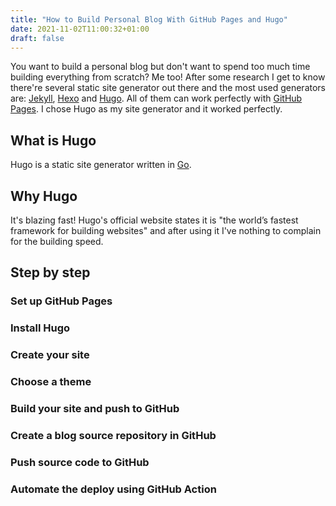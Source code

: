 ```yaml
---
title: "How to Build Personal Blog With GitHub Pages and Hugo"
date: 2021-11-02T11:00:32+01:00
draft: false
---
```


You want to build a personal blog but don't want to spend too much time building everything from scratch? Me too! After some research I get to know there're several static site generator out there and the most used generators are: [Jekyll](https://jekyllrb.com/), [Hexo](https://hexo.io/) and [Hugo](https://gohugo.io/). All of them can work perfectly with [GitHub Pages](https://pages.github.com/). I chose Hugo as my site generator and it worked perfectly.

## What is Hugo
Hugo is a static site generator written in [Go](https://golang.org/).

## Why Hugo
It's blazing fast! Hugo's official website states it is "the world’s fastest framework for building websites" and after using it I've nothing to complain for the building speed.

## Step by step

### Set up GitHub Pages

### Install Hugo

### Create your site
### Choose a theme
### Build your site and push to GitHub

### Create a blog source repository in GitHub
### Push source code to GitHub
### Automate the deploy using GitHub Action
